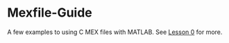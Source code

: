 Mexfile-Guide
=======
A few examples to using C MEX files with MATLAB.  See [Lesson 0](Lesson%200%20-%20Setting%20Up/instructions.md) for more.
